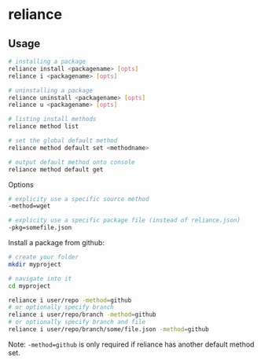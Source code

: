 # reliance

## Usage
```bash
# installing a package
reliance install <packagename> [opts]
reliance i <packagename> [opts]

# uninstalling a package
reliance uninstall <packagename> [opts]
reliance u <packagename> [opts]

# listing install methods
reliance method list

# set the global default method
reliance method default set <methodname>

# output default method onto console
reliance method default get
```

Options
```bash
# explicity use a specific source method
-method=wget

# explicity use a specific package file (instead of reliance.json)
-pkg=somefile.json
```

Install a package from github:
```bash
# create your folder
mkdir myproject

# navigate into it
cd myproject

reliance i user/repo -method=github
# or optionally specify branch
reliance i user/repo/branch -method=github
# or optionally specify branch and file
reliance i user/repo/branch/some/file.json -method=github
```

Note: `-method=github` is only required if reliance has another default method set.
